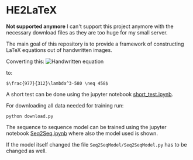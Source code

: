 # HE2LaTeX

**Not supported anymore**
I can't support this project anymore with the necessary download files as they are too huge for my small server.


The main goal of this repository is to provide a framework of constructing LaTeX equations out of handwritten images.

Converting this:
![Handwritten equation](report/formula.png)

to:

```
$\frac{977}{312}\lambda^3-580 \neq 458$
```

A short test can be done using the jupyter notebook [short_test.ipynb](short_test.ipynb).

For downloading all data needed for training run:

```
python download.py
```

The sequence to sequence model can be trained using the jupyter notebook [Seq2Seq.ipynb](Seq2Seq.ipynb) where also the model used is shown.

If the model itself changed the file `Seq2SeqModel/Seq2SeqModel.py` has to be changed as well.
